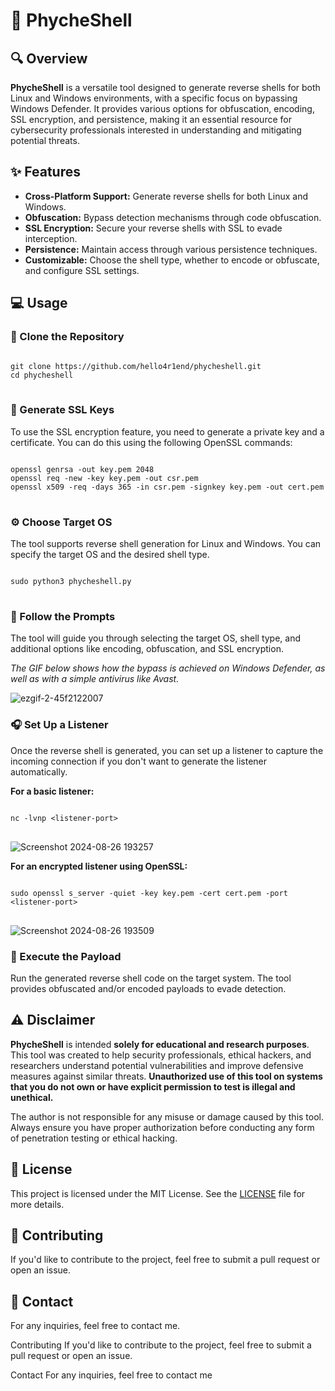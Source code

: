 <h1>🚀 PhycheShell</h1>

<h2>🔍 Overview</h2>

<p><strong>PhycheShell</strong> is a versatile tool designed to generate reverse shells for both Linux and Windows environments, with a specific focus on bypassing Windows Defender. It provides various options for obfuscation, encoding, SSL encryption, and persistence, making it an essential resource for cybersecurity professionals interested in understanding and mitigating potential threats.</p>

<h2>✨ Features</h2>

<ul>
<li><strong>Cross-Platform Support:</strong> Generate reverse shells for both Linux and Windows.</li>
<li><strong>Obfuscation:</strong> Bypass detection mechanisms through code obfuscation.</li>
<li><strong>SSL Encryption:</strong> Secure your reverse shells with SSL to evade interception.</li>
<li><strong>Persistence:</strong> Maintain access through various persistence techniques.</li>
<li><strong>Customizable:</strong> Choose the shell type, whether to encode or obfuscate, and configure SSL settings.</li>
</ul>

<h2>💻 Usage</h2>

<h3>📂 Clone the Repository</h3>
<pre>
<code>
git clone https://github.com/hello4r1end/phycheshell.git
cd phycheshell
</code>
</pre>


<h3>🔑 Generate SSL Keys</h3>
<p>To use the SSL encryption feature, you need to generate a private key and a certificate. You can do this using the following OpenSSL commands:</p>
<pre>
<code>
openssl genrsa -out key.pem 2048
openssl req -new -key key.pem -out csr.pem
openssl x509 -req -days 365 -in csr.pem -signkey key.pem -out cert.pem
</code>
</pre>

<h3>⚙️ Choose Target OS</h3>
<p>The tool supports reverse shell generation for Linux and Windows. You can specify the target OS and the desired shell type.</p>
<pre>
<code>
sudo python3 phycheshell.py
</code>
</pre>

<h3>🚦 Follow the Prompts</h3>
<p>The tool will guide you through selecting the target OS, shell type, and additional options like encoding, obfuscation, and SSL encryption.</p>
<p><em>The GIF below shows how the bypass is achieved on Windows Defender, as well as with a simple antivirus like Avast.</em></p>

![ezgif-2-45f2122007](https://github.com/user-attachments/assets/3c693f5b-069b-4af7-b754-a1bf9f800d3b)

<h3>🎧 Set Up a Listener</h3>
<p>Once the reverse shell is generated, you can set up a listener to capture the incoming connection if you don't want to generate the listener automatically.</p>

<p><strong>For a basic listener:</strong></p>
<pre>
<code>
nc -lvnp &lt;listener-port&gt;
</code>
</pre>

![Screenshot 2024-08-26 193257](https://github.com/user-attachments/assets/e660784e-365b-4192-86f7-fc19aa5a7e6d)

<p><strong>For an encrypted listener using OpenSSL:</strong></p>
<pre>
<code>
sudo openssl s_server -quiet -key key.pem -cert cert.pem -port &lt;listener-port&gt;
</code>
</pre>

![Screenshot 2024-08-26 193509](https://github.com/user-attachments/assets/65839816-97c3-4e1c-be8b-b9de96b23cf6)

<h3>🚀 Execute the Payload</h3>
<p>Run the generated reverse shell code on the target system. The tool provides obfuscated and/or encoded payloads to evade detection.</p>

<h2>⚠️ Disclaimer</h2>

<p><strong>PhycheShell</strong> is intended <strong>solely for educational and research purposes</strong>. This tool was created to help security professionals, ethical hackers, and researchers understand potential vulnerabilities and improve defensive measures against similar threats. <strong>Unauthorized use of this tool on systems that you do not own or have explicit permission to test is illegal and unethical.</strong></p>

<p>The author is not responsible for any misuse or damage caused by this tool. Always ensure you have proper authorization before conducting any form of penetration testing or ethical hacking.</p>

<h2>📄 License</h2>

<p>This project is licensed under the MIT License. See the <a href="LICENSE">LICENSE</a> file for more details.</p>

<h2>🤝 Contributing</h2>

<p>If you'd like to contribute to the project, feel free to submit a pull request or open an issue.</p>

<h2>📧 Contact</h2>

<p>For any inquiries, feel free to contact me.</p>
Contributing
If you'd like to contribute to the project, feel free to submit a pull request or open an issue.

Contact
For any inquiries, feel free to contact me
